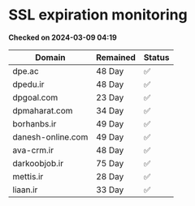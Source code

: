 # SSL expiration monitoring

**Checked on 2024-03-09 04:19**

| Domain | Remained | Status       |
|--------|----------|--------------|
| dpe.ac     | 48 Day   | ✅ |
| dpedu.ir     | 48 Day   | ✅ |
| dpgoal.com     | 23 Day   | ✅ |
| dpmaharat.com     | 34 Day   | ✅ |
| borhanbs.ir     | 49 Day   | ✅ |
| danesh-online.com     | 49 Day   | ✅ |
| ava-crm.ir     | 48 Day   | ✅ |
| darkoobjob.ir     | 75 Day   | ✅ |
| mettis.ir     | 28 Day   | ✅ |
| liaan.ir     | 33 Day   | ✅ |
